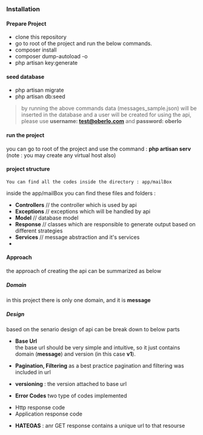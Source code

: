  
### Installation 

#### Prepare Project
* clone this repository
* go to root of the project and run the below commands.
* composer install 
* composer dump-autoload -o 
* php artisan key:generate

#### seed database 
* php artisan migrate
* php artisan db:seed
> by running the above commands data (messages_sample.json) will be inserted in the database and a user will be created for using the api, please use **username: test@oberlo.com** and **password: oberlo**

#### run the project
you can go to root of the project and use the command : **php artisan serv**
(note : you may create any virtual host also)


#### project structure 
```text
You can find all the codes inside the directory : app/mailBox
```

inside the app/mailBox you can find these files and folders :

* **Controllers** // the controller which is used by api
* **Exceptions** // exceptions which will be handled by api
* **Model** // database model
* **Response** // classes which are responsible to generate output based on different strategies
* **Services** // message abstraction and it's services
* 

#### Approach
the approach of creating the api can be summarized as below
##### **Domain** 
in this project there is only one domain, and it is **message**

##### **Design**
based on the senario design of api can be break down to below parts 
* **Base Url**  
the base url should be very simple and intuitive, so it just contains domain (**message**) and version (in this case **v1**).

* **Pagination, Filtering** as a best practice pagination and filtering was included in url
* **versioning** : the version attached to base url
* **Error Codes** two type of codes implemented 
 - Http response code 
 - Application response code
* **HATEOAS** : anr GET response contains a unique url to that resourse
